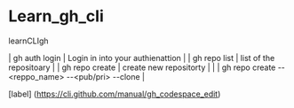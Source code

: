# Learn_gh_cli
learnCLIgh

| gh auth login | Login in into your authienattion |
| gh repo list | list of the repositoary |
| gh repo create | create new repositorty |
|  | gh repo create --<reppo_name> --<pub/pri> --clone |

[label] (https://cli.github.com/manual/gh_codespace_edit)